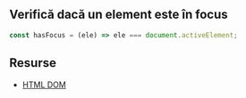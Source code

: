 ## Verifică dacă un element este în focus

```javascript
const hasFocus = (ele) => ele === document.activeElement;
```

## Resurse

- [HTML DOM](https://htmldom.dev/)
